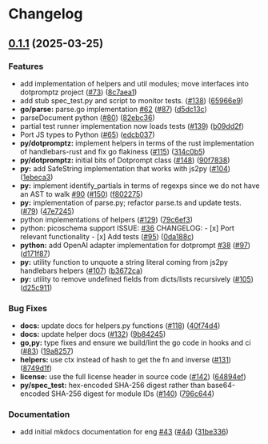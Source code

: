 # Changelog

## [0.1.1](https://github.com/shaneholloman/dotprompt/compare/dotpromptz-v0.1.0...dotpromptz-v0.1.1) (2025-03-25)


### Features

* add implementation of helpers and util modules; move interfaces into dotpromptz project ([#73](https://github.com/shaneholloman/dotprompt/issues/73)) ([8c7aea1](https://github.com/shaneholloman/dotprompt/commit/8c7aea1faffaf823d01b132e55cb175a4fca5ccb))
* add stub spec_test.py and script to monitor tests. ([#138](https://github.com/shaneholloman/dotprompt/issues/138)) ([65966e9](https://github.com/shaneholloman/dotprompt/commit/65966e9bfc077e85d0b83d04d0384150470dbfd3))
* **go/parse:** parse.go implementation [#62](https://github.com/shaneholloman/dotprompt/issues/62) ([#87](https://github.com/shaneholloman/dotprompt/issues/87)) ([d5dc13c](https://github.com/shaneholloman/dotprompt/commit/d5dc13c0bf0437875a3b133511ffed474a8b3bf9))
* parseDocument python ([#80](https://github.com/shaneholloman/dotprompt/issues/80)) ([82ebc36](https://github.com/shaneholloman/dotprompt/commit/82ebc3672e8de051dfbdd92968ed3f84c79a247f))
* partial test runner implementation now loads tests ([#139](https://github.com/shaneholloman/dotprompt/issues/139)) ([b09dd2f](https://github.com/shaneholloman/dotprompt/commit/b09dd2f9b8029317ce484d6f32d5a3fb89f5f7e1))
* Port JS types to Python  ([#65](https://github.com/shaneholloman/dotprompt/issues/65)) ([edcb037](https://github.com/shaneholloman/dotprompt/commit/edcb03765f3cb6e5743d107a35cf255a60ab0369))
* **py/dotpromptz:** implement helpers in terms of the rust implementation of handlebars-rust and fix go flakiness ([#115](https://github.com/shaneholloman/dotprompt/issues/115)) ([314c0b5](https://github.com/shaneholloman/dotprompt/commit/314c0b5182aaad25bf4cfccb8207faa60f63256f))
* **py/dotpromptz:** initial bits of Dotprompt class ([#148](https://github.com/shaneholloman/dotprompt/issues/148)) ([90f7838](https://github.com/shaneholloman/dotprompt/commit/90f78384a958d41d78dee48497a78dfde11f4476))
* **py:** add SafeString implementation that works with js2py ([#104](https://github.com/shaneholloman/dotprompt/issues/104)) ([1ebeca3](https://github.com/shaneholloman/dotprompt/commit/1ebeca3976faf2dc91d8d7f4a74c218824aac353))
* **py:** implement identify_partials in terms of regexps since we do not have an AST to walk [#90](https://github.com/shaneholloman/dotprompt/issues/90) ([#150](https://github.com/shaneholloman/dotprompt/issues/150)) ([f802275](https://github.com/shaneholloman/dotprompt/commit/f8022755d7eef716bbb54dd08a2c3a061250d393))
* **py:** implementation of parse.py; refactor parse.ts and update tests. ([#79](https://github.com/shaneholloman/dotprompt/issues/79)) ([47e7245](https://github.com/shaneholloman/dotprompt/commit/47e7245c0aae710b102178019d1f3449c2f1af66))
* python implementations of helpers ([#129](https://github.com/shaneholloman/dotprompt/issues/129)) ([79c6ef3](https://github.com/shaneholloman/dotprompt/commit/79c6ef3e9cc472fed3a832c00a1515ceef0981da))
* python: picoschema support  ISSUE: [#36](https://github.com/shaneholloman/dotprompt/issues/36)  CHANGELOG: - [x] Port relevant functionality - [x] Add tests ([#95](https://github.com/shaneholloman/dotprompt/issues/95)) ([0da188c](https://github.com/shaneholloman/dotprompt/commit/0da188c52540f041309e39fa6bc798eaf7fd7a81))
* **python:** add OpenAI adapter implementation for dotprompt [#38](https://github.com/shaneholloman/dotprompt/issues/38) ([#97](https://github.com/shaneholloman/dotprompt/issues/97)) ([d171f87](https://github.com/shaneholloman/dotprompt/commit/d171f8792ecf08f446e18ea3bbd5309cafa1d8a3))
* **py:** utility function to unquote a string literal coming from js2py handlebars helpers ([#107](https://github.com/shaneholloman/dotprompt/issues/107)) ([b3672ca](https://github.com/shaneholloman/dotprompt/commit/b3672ca6192de4895585b28b8bbd301f8294090f))
* **py:** utility to remove undefined fields from dicts/lists recursively ([#105](https://github.com/shaneholloman/dotprompt/issues/105)) ([d25c911](https://github.com/shaneholloman/dotprompt/commit/d25c911bc1e84e5691b961a4c38a8bcd73c80aa0))


### Bug Fixes

* **docs:** update docs for helpers.py functions ([#118](https://github.com/shaneholloman/dotprompt/issues/118)) ([40f74d4](https://github.com/shaneholloman/dotprompt/commit/40f74d4cf75a47d8b7f9f85801a1bb5969bae082))
* **docs:** update helper docs ([#132](https://github.com/shaneholloman/dotprompt/issues/132)) ([9b84245](https://github.com/shaneholloman/dotprompt/commit/9b842459e8faa5f4afe7d389deb6c351ab1271be))
* **go,py:** type fixes and ensure we build/lint the go code in hooks and ci ([#83](https://github.com/shaneholloman/dotprompt/issues/83)) ([19a8257](https://github.com/shaneholloman/dotprompt/commit/19a8257f4f73b776229d5324a0366fd9a79c20aa))
* **helpers:** use ctx instead of hash to get the fn and inverse ([#131](https://github.com/shaneholloman/dotprompt/issues/131)) ([8749d1f](https://github.com/shaneholloman/dotprompt/commit/8749d1f78ee754742ae7fcc9247854021178bdbc))
* **license:** use the full license header in source code ([#142](https://github.com/shaneholloman/dotprompt/issues/142)) ([64894ef](https://github.com/shaneholloman/dotprompt/commit/64894ef898876b861c6c244d522f634cd8fcc842))
* **py/spec_test:** hex-encoded SHA-256 digest rather than base64-encoded SHA-256 digest for module IDs ([#140](https://github.com/shaneholloman/dotprompt/issues/140)) ([796c644](https://github.com/shaneholloman/dotprompt/commit/796c6442a3c1836de2170c466966382a0577a940))


### Documentation

* add initial mkdocs documentation for eng [#43](https://github.com/shaneholloman/dotprompt/issues/43) ([#44](https://github.com/shaneholloman/dotprompt/issues/44)) ([31be336](https://github.com/shaneholloman/dotprompt/commit/31be336d14899acf7ea1cefb4b782f5b2d1c31d1))
